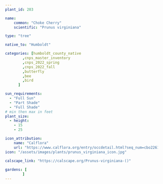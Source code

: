 ```yaml
---
plant_id: 203 

name: 
    common: "Choke Cherry"  
    scientific: "Prunus virginiana"   

type: "tree"

native_to: "Humboldt"

categories: [humboldt_county_native
        ,cnps_master_inventory
        ,cnps_2022_spring
        ,cnps_2022_fall
        ,butterfly
        ,bee
        ,bird
      ]

sun_requirements:
  - "Full Sun"
  - "Part Shade"
  - "Full Shade"
# min then max in feet
plant_size:
  - height: 
    - 15 
    - 25

icon_attribution: 
    name: "Calflora"
    url: "https://www.calflora.org/entry/occdetail.html?seq_num=cbo22610"
icon: "/assets/images/plants/prunus_virginiana_icon.jpg"
 
calscape_link: "https://calscape.org/Prunus-virginiana-()"

gardens: [
        ]
---
```

